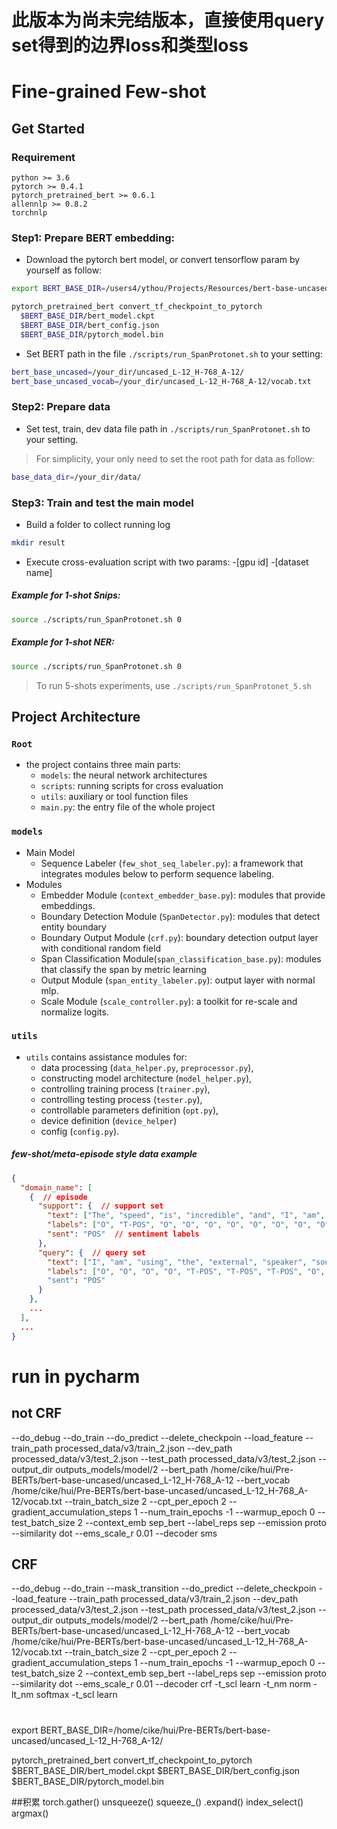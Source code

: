 # 此版本为尚未完结版本，直接使用query set得到的边界loss和类型loss



# Fine-grained Few-shot 

## Get Started

### Requirement
```
python >= 3.6
pytorch >= 0.4.1
pytorch_pretrained_bert >= 0.6.1
allennlp >= 0.8.2
torchnlp
```

### Step1: Prepare BERT embedding:
- Download the pytorch bert model, or convert tensorflow param by yourself as follow:
```bash
export BERT_BASE_DIR=/users4/ythou/Projects/Resources/bert-base-uncased/uncased_L-12_H-768_A-12/

pytorch_pretrained_bert convert_tf_checkpoint_to_pytorch
  $BERT_BASE_DIR/bert_model.ckpt
  $BERT_BASE_DIR/bert_config.json
  $BERT_BASE_DIR/pytorch_model.bin
```
- Set BERT path in the file `./scripts/run_SpanProtonet.sh` to your setting:
```bash
bert_base_uncased=/your_dir/uncased_L-12_H-768_A-12/
bert_base_uncased_vocab=/your_dir/uncased_L-12_H-768_A-12/vocab.txt
```


### Step2: Prepare data
- Set test, train, dev data file path in `./scripts/run_SpanProtonet.sh` to your setting.
  
> For simplicity, your only need to set the root path for data as follow:
```bash
base_data_dir=/your_dir/data/
```

### Step3: Train and test the main model
- Build a folder to collect running log
```bash
mkdir result
```

- Execute cross-evaluation script with two params: -[gpu id] -[dataset name]

##### Example for 1-shot Snips:
```bash
source ./scripts/run_SpanProtonet.sh 0
```
##### Example for 1-shot NER:
```bash
source ./scripts/run_SpanProtonet.sh 0
```

> To run 5-shots experiments, use `./scripts/run_SpanProtonet_5.sh`


## Project Architecture

### `Root`
- the project contains three main parts:
    - `models`: the neural network architectures
    - `scripts`: running scripts for cross evaluation
    - `utils`: auxiliary or tool function files
    - `main.py`: the entry file of the whole project

### `models`
- Main Model  
    - Sequence Labeler (`few_shot_seq_labeler.py`): a framework that integrates modules below to perform sequence labeling.
- Modules
    - Embedder Module (`context_embedder_base.py`): modules that provide embeddings.
    - Boundary Detection Module (`SpanDetector.py`): modules that detect entity boundary
    - Boundary Output Module (`crf.py`): boundary detection output layer with conditional random field 
    - Span Classification Module(`span_classification_base.py`): modules that classify the span by metric learning
    - Output Module (`span_entity_labeler.py`): output layer with normal mlp.
    - Scale Module (`scale_controller.py`): a toolkit for re-scale and normalize logits.

### `utils`

- `utils` contains assistance modules for:
    - data processing (`data_helper.py`, `preprocessor.py`), 
    - constructing model architecture (`model_helper.py`), 
    - controlling training process (`trainer.py`), 
    - controlling testing process (`tester.py`), 
    - controllable parameters definition (`opt.py`), 
    - device definition (`device_helper`) 
    - config (`config.py`).
    
##### few-shot/meta-episode style data example

```json
{
  "domain_name": [
    {  // episode
      "support": {  // support set
        "text": ["The", "speed", "is", "incredible", "and", "I", "am", "more", "than", "satisfied", "."],  // input sequence
        "labels": ["O", "T-POS", "O", "O", "O", "O", "O", "O", "O", "O", "O"],  // output sequence in sequence labeling task
        "sent": "POS"  // sentiment labels
      },
      "query": {  // query set
        "text": ["I", "am", "using", "the", "external", "speaker", "sound", "is", "good", "."],
        "labels": ["O", "O", "O", "O", "T-POS", "T-POS", "T-POS", "O", "O", "O"]
        "sent": "POS"  
      }
    },
    ...
  ],
  ...
}

```


# run in pycharm  


## not CRF
--do_debug --do_train --do_predict --delete_checkpoin --load_feature --train_path processed_data/v3/train_2.json --dev_path processed_data/v3/test_2.json --test_path processed_data/v3/test_2.json --output_dir outputs_models/model/2 --bert_path /home/cike/hui/Pre-BERTs/bert-base-uncased/uncased_L-12_H-768_A-12 --bert_vocab /home/cike/hui/Pre-BERTs/bert-base-uncased/uncased_L-12_H-768_A-12/vocab.txt --train_batch_size 2 --cpt_per_epoch 2 --gradient_accumulation_steps 1 --num_train_epochs -1 --warmup_epoch 0 --test_batch_size 2 --context_emb sep_bert --label_reps sep --emission proto --similarity dot --ems_scale_r 0.01 --decoder sms

## CRF
--do_debug --do_train --mask_transition --do_predict --delete_checkpoin --load_feature --train_path processed_data/v3/train_2.json --dev_path processed_data/v3/test_2.json --test_path processed_data/v3/test_2.json --output_dir outputs_models/model/2 --bert_path /home/cike/hui/Pre-BERTs/bert-base-uncased/uncased_L-12_H-768_A-12 --bert_vocab /home/cike/hui/Pre-BERTs/bert-base-uncased/uncased_L-12_H-768_A-12/vocab.txt --train_batch_size 2 --cpt_per_epoch 2 --gradient_accumulation_steps 1 --num_train_epochs -1 --warmup_epoch 0 --test_batch_size 2 --context_emb sep_bert --label_reps sep --emission proto --similarity dot --ems_scale_r 0.01 --decoder crf -t_scl learn -t_nm norm -lt_nm softmax -t_scl learn
#
export BERT_BASE_DIR=/home/cike/hui/Pre-BERTs/bert-base-uncased/uncased_L-12_H-768_A-12/

pytorch_pretrained_bert convert_tf_checkpoint_to_pytorch $BERT_BASE_DIR/bert_model.ckpt $BERT_BASE_DIR/bert_config.json $BERT_BASE_DIR/pytorch_model.bin



##积累
torch.gather()
unsqueeze()
squeeze_()
.expand()
index_select()
argmax()

